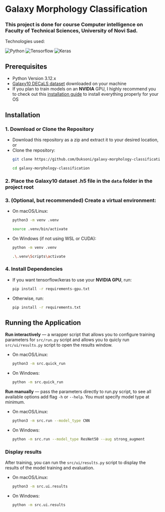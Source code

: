 # Galaxy Morphology Classification

### This project is done for course Computer intelligence on Faculty of Technical Sciences, University of Novi Sad.

Technologies used:

![Python](https://img.shields.io/badge/Python-3.12.x-green)
![Tensorflow](https://img.shields.io/badge/Tensorflow-2.20.0-ff7900)
![Keras](https://img.shields.io/badge/Keras-3.11.3-red)

## Prerequisites
- Python Version 3.12.x
- [Galaxy10 DECaLS dataset](https://zenodo.org/records/10845026/files/Galaxy10_DECals.h5) downloaded on your machine
- If you plan to train models on an **NVIDIA** GPU, I highly recommend you to check out this [installation guide](https://www.tensorflow.org/install/pip) to install everything properly for your OS


## Installation

### 1. Download or Clone the Repository

- Download this repository as a zip and extract it to your desired location, or
- Clone the repository:
    ```bash
    git clone https://github.com/Duksoni/galaxy-morphology-classification.git
    ```
    ```bash
    cd galaxy-morphology-classification
    ```

### 2. Place the Galaxy10 dataset .h5 file in the `data` folder in the project root

### 3. (Optional, but recommended) Create a virtual environment:

- On macOS/Linux:

    ```bash
    python3 -m venv .venv
    ```

    ```bash
    source .venv/bin/activate
    ```
- On Windows (if not using WSL or CUDA):
    ```bash
    python -m venv .venv
    ```

    ```bash
    .\.venv\Scripts\activate
    ``` 

### 4. Install Dependencies

- If you want tensorflow/keras to use your **NVIDIA GPU**, run:
    ```bash
    pip install -r requirements-gpu.txt
    ```
- Otherwise, run:
    ```bash
    pip install -r requirements.txt 
    ```


## Running the Application

**Run interactively** — a wrapper script that allows you to configure training parameters for `src/run.py` script 
and allows you to quicly run `src/ui/results.py` script to open the results window.

- On macOS/Linux:
    ```bash
    python3 -m src.quick_run
    ```

- On Windows:
    ```bash
    python -m src.quick_run
    ```

**Run manually** — pass the parameters directly to run.py script, to see all available options add flag `-h` or `--help`.
You must specify model type at minimum.

- On macOS/Linux:
    ```bash
    python3 -m src.run --model_type CNN
    ```

- On Windows:
    ```bash
    python -m src.run --model_type ResNet50 --aug strong_augment
    ```

### Display results
After training, you can run the `src/ui/results.py` script to display the results of the model training and evaluation.

- On macOS/Linux:
    ```bash
    python3 -m src.ui.results
    ```

- On Windows:
    ```bash
    python -m src.ui.results
    ```



